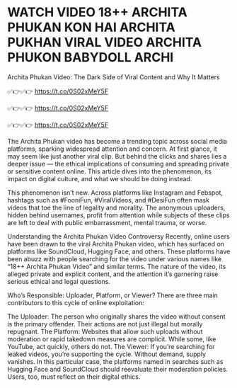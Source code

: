 # WATCH VIDEO 18++ ARCHITA PHUKAN KON HAI ARCHITA PUKHAN VIRAL VIDEO ARCHITA PHUKON BABYDOLL ARCHI

Archita Phukan Video: The Dark Side of Viral Content and Why It Matters

✅👉✅👉 https://t.co/0S02xMeY5F

✅👉✅👉 https://t.co/0S02xMeY5F

✅👉✅👉 https://t.co/0S02xMeY5F


The Archita Phukan video has become a trending topic across social media platforms, sparking widespread attention and concern. At first glance, it may seem like just another viral clip. But behind the clicks and shares lies a deeper issue — the ethical implications of consuming and spreading private or sensitive content online. This article dives into the phenomenon, its impact on digital culture, and what we should be doing instead.

This phenomenon isn’t new. Across platforms like Instagram and Febspot, hashtags such as #FooniFun, #ViralVideos, and #DesiFun often mask videos that toe the line of legality and morality. The anonymous uploaders, hidden behind usernames, profit from attention while subjects of these clips are left to deal with public embarrassment, mental trauma, or worse.

Understanding the Archita Phukan Video Controversy
Recently, online users have been drawn to the viral Archita Phukan video, which has surfaced on platforms like SoundCloud, Hugging Face, and others. These platforms have been abuzz with people searching for the video under various names like “18++ Archita Phukan Video” and similar terms. The nature of the video, its alleged private and explicit content, and the attention it’s garnering raise serious ethical and legal questions.

Who’s Responsible: Uploader, Platform, or Viewer?
There are three main contributors to this cycle of online exploitation:

The Uploader: The person who originally shares the video without consent is the primary offender. Their actions are not just illegal but morally repugnant. The Platform: Websites that allow such uploads without moderation or rapid takedown measures are complicit. While some, like YouTube, act quickly, others do not. The Viewer: If you’re searching for leaked videos, you’re supporting the cycle. Without demand, supply vanishes. In this particular case, the platforms named in searches such as Hugging Face and SoundCloud should reevaluate their moderation policies. Users, too, must reflect on their digital ethics.
